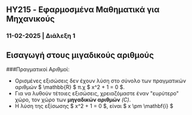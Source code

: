 ## HY215 - Εφαρμοσμένα Μαθηματικά για Μηχανικούς
### 11-02-2025 | Διάλεξη 1

## Εισαγωγή στους μιγαδικούς αριθμούς

###Πραγματικοί Αριθμοί:
- Ορισμένες εξισώσεις δεν έχουν λύση στο σύνολο των πραγματικών αριθμών $ \mathbb{R} $
π.χ $ x^2 + 1 = 0 $.
- Για να λυθούν τέτοιες εξισώσεις, χρειαζόμαστε έναν "ευρύτερο" χώρο, τον χώρο των 
**μηγαδικών αριθμών** *(C)*.
- Η λύση της εξίσωσης $ x^2 + 1 = 0 $, είναι $ x \pm \mathbf{i} $ 
